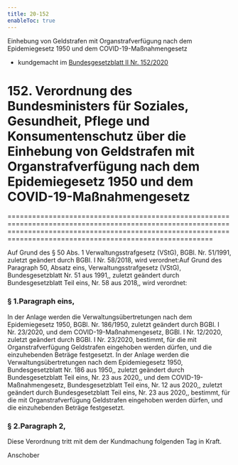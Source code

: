 ```yaml
---
title: 20-152
enableToc: true
---
```


Einhebung von Geldstrafen mit Organstrafverfügung nach dem Epidemiegesetz 1950 und dem COVID-19-Maßnahmengesetz

* kundgemacht im [Bundesgesetzblatt II Nr. 152/2020](https://www.ris.bka.gv.at/eli/bgbl/II/2020/152)

# 152\. Verordnung des Bundesministers für Soziales, Gesundheit, Pflege und Konsumentenschutz über die Einhebung von Geldstrafen mit Organstrafverfügung nach dem Epidemiegesetz 1950 und dem COVID-19-Maßnahmengesetz
====================================================================================================================================================================================================================

Auf Grund des § 50 Abs. 1 Verwaltungsstrafgesetz (VStG), BGBl. Nr. 51/1991, zuletzt geändert durch BGBl. I Nr. 58/2018, wird verordnet:Auf Grund des Paragraph 50, Absatz eins, Verwaltungsstrafgesetz (VStG), Bundesgesetzblatt Nr. 51 aus 1991,, zuletzt geändert durch Bundesgesetzblatt Teil eins, Nr. 58 aus 2018,, wird verordnet:

### § 1.Paragraph eins,

In der Anlage werden die Verwaltungsübertretungen nach dem Epidemiegesetz 1950, BGBl. Nr. 186/1950, zuletzt geändert durch BGBl. I Nr. 23/2020, und dem COVID-19-Maßnahmengesetz, BGBl. I Nr. 12/2020, zuletzt geändert durch BGBl. I Nr. 23/2020, bestimmt, für die mit Organstrafverfügung Geldstrafen eingehoben werden dürfen, und die einzuhebenden Beträge festgesetzt. In der Anlage werden die Verwaltungsübertretungen nach dem Epidemiegesetz 1950, Bundesgesetzblatt Nr. 186 aus 1950,, zuletzt geändert durch Bundesgesetzblatt Teil eins, Nr. 23 aus 2020,, und dem COVID-19-Maßnahmengesetz, Bundesgesetzblatt Teil eins, Nr. 12 aus 2020,, zuletzt geändert durch Bundesgesetzblatt Teil eins, Nr. 23 aus 2020,, bestimmt, für die mit Organstrafverfügung Geldstrafen eingehoben werden dürfen, und die einzuhebenden Beträge festgesetzt.

### § 2.Paragraph 2,

Diese Verordnung tritt mit dem der Kundmachung folgenden Tag in Kraft.

Anschober
